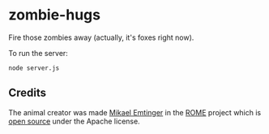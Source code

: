 zombie-hugs
===========

Fire those zombies away (actually, it's foxes right now).

To run the server:

    node server.js

Credits
-------

The animal creator was made [Mikael Emtinger](https://github.com/empaempa) in
the [ROME](http://www.ro.me/) project which is
[open source](https://github.com/dataarts/3-dreams-of-black) under the Apache
license.
